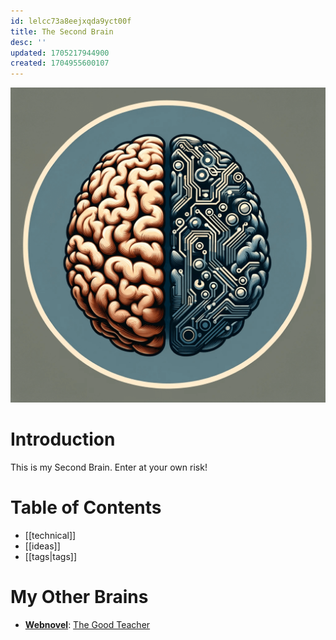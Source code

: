 ```yaml
---
id: lelcc73a8eejxqda9yct00f
title: The Second Brain
desc: ''
updated: 1705217944900
created: 1704955600107
---
```


![](./assets/logo.png)

# Introduction

This is my Second Brain. Enter at your own risk!

# Table of Contents

- [[technical]]
- [[ideas]]
- [[tags|tags]]

# My Other Brains

- **[Webnovel](https://www.webnovel.com/book/the-good-teacher_19850538806611205)**: [The Good Teacher](https://juniorsundarcasual.github.io/TGT/)